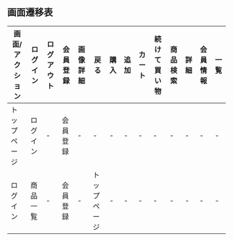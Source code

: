 ## 画面遷移表
|画面/アクション|ログイン|ログアウト|会員登録|画像詳細|戻る|購入|追加|カート|続けて買い物|商品検索|詳細|会員情報|一覧|
|--------|--------|--------|--------|--------|--------|-----|-----|-----|--------|--------|-----|--------|-----|
|トップページ|ログイン|-|会員登録|-|-|-|-|-|-|-|-|-|-|
|ログイン|商品一覧|-|会員登録|-|トップページ|-|-|-|-|-|-|-|-|-|
